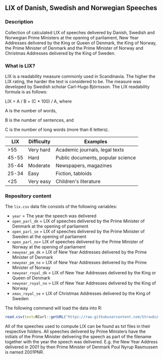 LIX of Danish, Swedish and Norwegian Speeches
---

### Description

Collection of calculated LIX of speeches delivered by Danish, Swedish and Norwegian Prime Ministers at the opening of parliament, New Year Addresses delivered by the King or Queen of Denmark, the King of Norway, the Prime Minister of Denmark and the Prime Minister of Norway and Christmas Addresses delivered by the King of Sweden.

### What is LIX?

LIX is a readability measure commonly used in Scandinavia. The higher the LIX rating, the harder the text is considered to be. The measure was developed by Swedish scholar Carl-Hugo Björnsson. The LIX readability formula is as follows:

LIX = A / B + (C * 100) / A, where

A is the number of words,

B is the number of sentences, and

C is the number of long words (more than 6 letters).

| LIX   | Difficulty | Examples                          |
| ----- | ---------- | --------------------------------- |
| >55   | Very hard  | Academic journals, legal texts    |
| 45-55 | Hard       | Public documents, popular science |
| 35-44 | Moderate   | Newspapers, magazines             |
| 25-34 | Easy       | Fiction, tabloids                 |
| <25   | Very easy  | Children's literature             |

### Repository content

The `lix.csv` data file consists of the following variables:

- `year` = The year the speech was delivered
- `open_parl_dk` = LIX of speeches delivered by the Prime Minister of Denmark at the opening of parliament
- `open_parl_se` = LIX of speeches delivered by the Prime Minister of Sweden at the opening of parliament
- `open_parl_no`= LIX of speeches delivered by the Prime Minister of Norway at the opening of parliament
- `newyear_pm_dk` = LIX of New Year Addresses delivered by the Prime Minister of Denmark
- `newyear_pm_no` = LIX of New Year Addresses delivered by the Prime Minister of Norway
- `newyear_royal_dk` = LIX of New Year Addresses delivered by the King or Queen of Denmark
- `newyear_royal_no` = LIX of New Year Addresses delivered by the King of Norway
- `xmas_royal_se` = LIX of Christmas Addresses delivered by the King of Sweden

The following command will load the data into R:

``` R
read.csv(text=RCurl::getURL("https://raw.githubusercontent.com/Straubinger/lix/master/lix.csv"))
```

All of the speeches used to compute LIX can be found as txt files in their respective folders. All speeches delivered by Prime Ministers have the initials of the Prime Minister delivering the speech as part of the filename together with the year the speech was delivered. E.g. the New Year Address delivered in 2001 by then Prime Minister of Denmark Poul Nyrup Rasmussen is named 2001PNR.
